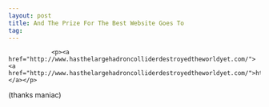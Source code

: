 ```yaml
---
layout: post
title: And The Prize For The Best Website Goes To
tag: 
---
```



                <p><a href="http://www.hasthelargehadroncolliderdestroyedtheworldyet.com/"><a href="http://www.hasthelargehadroncolliderdestroyedtheworldyet.com/">http://www.hasthelargehadroncolliderdestroyedtheworldyet.com/</a></a></p>
<p>(thanks maniac)</p>
            
